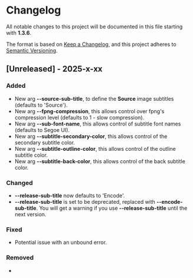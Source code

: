 # Changelog

All notable changes to this project will be documented in this file starting with **1.3.6**.

The format is based on [Keep a Changelog](https://keepachangelog.com/en/1.1.0/),
and this project adheres to [Semantic Versioning](https://semver.org/spec/v2.0.0.html).

## [Unreleased] - 2025-x-xx

### Added

- New arg **--source-sub-title**, to define the **Source** image subtitles (defaults to 'Source').
- New arg **--fpng-compression**, this allows control over fpng's compression level (defaults to 1 - slow compression).
- New arg **--sub-font-name**, this allows control of subtitle font names (defaults to Segoe UI).
- New arg **--subtitle-secondary-color**, this allows control of the secondary subtitle color.
- New arg **--subtitle-outline-color**, this allows control of the outline subtitle color.
- New arg **--subtitle-back-color**, this allows control of the back subtitle color.

### Changed

- **--release-sub-title** now defaults to 'Encode'.
- **--release-sub-title** is set to be deprecated, replaced with **--encode-sub-title**. You will get a warning if you use **--release-sub-title** until the next version.

### Fixed

- Potential issue with an unbound error.

### Removed

-
